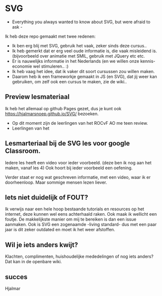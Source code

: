 # SVG
- Everything you always wanted to know about SVG, but were afraid to ask - 

Ik heb deze repo gemaakt met twee redenen:
 - Ik ben erg blij met SVG, gebruik het vaak, zeker sinds deze cursus..
 - Ik heb gemerkt dat er erg veel oude informatie is, die vaak misleidend is. (bijvoorbeeld over animatie met SMIL, gebruik met JQuery etc etc.
 - Er is nauwelijks informatie in het Nederlands (en we willen onze kennis-economie wel stimuleren.. :)
 - Ik heb vaag het idee, dat ik vaker dit soort cursussen zou willen maken.
 - Daarom heb ik een frameworkje gemaakt in JS (en SVG), dat jij weer kan gebruiken, om zelf ook een cursus te maken, zie de wiki..

## Preview lesmateriaal 
Ik heb het allemaal op github Pages gezet, dus je kunt ook https://hjalmarsnoep.github.io/SVG/ bezoeken.
 - Op dit moment zijn de leerlingen van het ROCvF AO me teen review. 
 - Leerlingen van het 

## Lesmarteriaal bij de SVG les voor google Classroom.
Iedere les heeft een video voor ieder voorbeeld. (deze ben ik nog aan het maken, vanaf les 4)
Ook hoort bij ieder voorbeeld een oefening.

Verder staat er nog wat geschreven informatie, met een video, waar ik er doorheenloop.
Maar sommige mensen lezen liever.

## Iets niet duidelijk of FOUT?
Ik verwijs naar een hele hoop bestaande tutorials en resources op het internet, deze kunnen wel eens achterhaald raken.
Ook maak ik wellicht een foutje. De makkelijkste manier om mij te bereiken is dan een issue aanmaken.
Ook is SVG een zogenaamde -living standard- dus met een paar jaar is dit zeker outdated en moet ik het weer afstoffen.

## Wil je iets anders kwijt?
Klachten, complimenten, huishoudelijke mededelingen of nog iets anders? Dat kan in de openbare wiki.

## succes
Hjalmar
